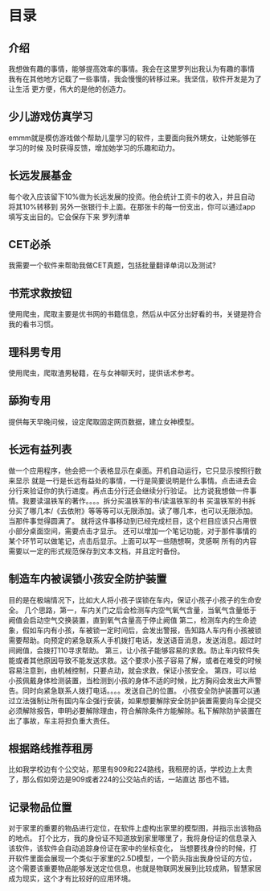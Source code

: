 # 目录
## 介绍
我想做有趣的事情，能够提高效率的事情。我会在这里罗列出我认为有趣的事情
我有在其他地方记载了一些事情，我会慢慢的转移过来。我坚信，软件开发是为了让生活
更方便，伟大的是他的创造力。
## 少儿游戏仿真学习
emmm就是模仿游戏做个帮助儿童学习的软件，主要面向我外甥女，让她能够在学习的时候
及时获得反馈，增加她学习的乐趣和动力。
## 长远发展基金
每个收入应该留下10%做为长远发展的投资。他会统计工资卡的收入，并且自动将其10%转移到
另外一张银行卡上面。在那张卡的每一份支出，你可以通过app填写支出目的。它会保存下来
罗列清单
## CET必杀
我需要一个软件来帮助我做CET真题，包括批量翻译单词以及测试?
## 书荒求救按钮
使用爬虫，爬取主要是优书网的书籍信息，然后从中区分出好看的书，关键是符合我的看书习惯。
## 理科男专用
使用爬虫，爬取渣男秘籍，在与女神聊天时，提供话术参考。
## 舔狗专用
提供每天早晚问候，设定爬取固定网页数据，建立女神模型。
## 长远有益列表
做一个应用程序，他会把一个表格显示在桌面。开机自动运行，它只显示按照行数来显示
就是一行是长远有益处的事情，一行是简要说明是什么事情。点击进去会分行来验证你的执行进度。再点击分行还会继续分行验证。
比方说我想做一件事情。我要读温铁军的著作。。。。拆分买温铁军的书/读温铁军的书
买温铁军的书拆分买了哪几本/《去依附》等等等可以无限添加。读了哪几本，也可以无限添加。当那件事觉得圆满了。
就将这件事移动到已经完成栏目，这个栏目应该只占用很小部分桌面空间，需要点击才显示。
还可以增加一个笔记功能，对于那件事情的某个环节可以做笔记，点击后显示。上面可以写一些随想啊，灵感啊
所有的内容需要以一定的形式规范保存到文本文档，并且定时备份。
## 制造车内被误锁小孩安全防护装置
目的是在极端情况下，比如大人将小孩子误锁在车内，保证小孩子小孩子的生命安全。
几个思路，第一，车内关门之后会检测车内空气氧气含量，当氧气含量低于阙值会启动空气交换装置，直到氧气含量高于停止阙值
第二，检测车内的生命迹象，假如车内有小孩，车被锁一定时间后，会发出警报，告知路人车内有小孩被锁需要帮助。向预定的紧急联系人手机拨打电话，发送语音消息，发送消息。超过时间阙值，会拨打110寻求帮助。
第三，让小孩子能够容易的求救。防止车内软件失能或者其他原因导致不能发送求救。这个要求小孩子容易了解，或者在难受的时候容易注意到，由机械控制，只要点动，就会求救，保证小孩安全。
第四，可以给小孩佩戴身体检测装置，当检测到小孩的身体不适的时候，比方胸闷会发出大声警告。同时向紧急联系人拨打电话。。。。发送自己的位置。
小孩安全防护装置可以通过立法强制让所有国内车企强行安装，如果想要解除安全防护装置需要向车企提交必须解除报告，申明必要解除理由，符合解除条件方能解除。私下解除防护装置在出了事故，车主将担负重大责任。
## 根据路线推荐租房
比如我学校边有个公交站，那里有909和224路线，我租房的话，学校边上太贵了，那么假如旁边是909或者224的公交站点的话，一站直达
那也不错。
## 记录物品位置
对于家里的重要的物品进行定位，在软件上虚构出家里的模型图，并指示出该物品的地点。
打个比方，我的身份证不知道放到家里哪里了，我将身份证的信息录入该软件，该软件会自动追踪身份证在家中的坐标变化，
当想要找身份的时候，打开软件里面会展现一个类似于家里的2.5D模型，一个箭头指出我身份证的方位，
这个需要该重要物品能够发送定位信息，也就是物联网发展到比较成熟，智慧家居成为现实，这个才有比较好的应用环境。
